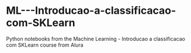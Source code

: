 # ML---Introducao-a-classificacao-com-SKLearn
Python notebooks from the Machine Learning - Introducao a classificacao com SKLearn course from Alura
